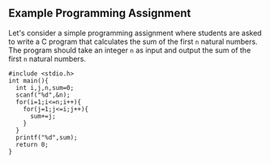 ## Example Programming Assignment

Let's consider a simple programming assignment where students are asked to write a C program that calculates the sum of the first `n` natural numbers. The program should take an integer `n` as input and output the sum of the first `n` natural numbers. 

```
#include <stdio.h>
int main(){
  int i,j,n,sum=0;
  scanf("%d",&n);  
  for(i=1;i<=n;i++){
    for(j=1;j<=i;j++){
      sum+=j;
    }
  }
  printf("%d",sum);
  return 0;
}    
```
